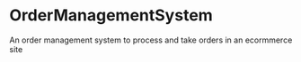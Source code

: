 # OrderManagementSystem
An order management system to process and take orders in an ecormmerce site
